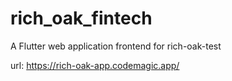 # rich_oak_fintech

A Flutter web application frontend for rich-oak-test

url: https://rich-oak-app.codemagic.app/
